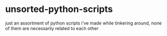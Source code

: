 # unsorted-python-scripts
just an assortment of python scripts i've made while tinkering around, none of them are necessarily related to each other
